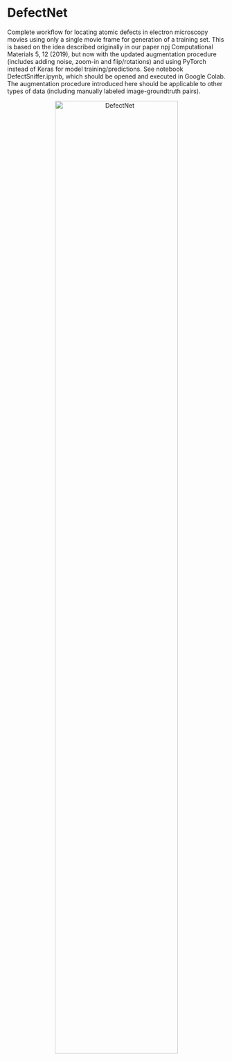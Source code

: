 # DefectNet
Complete workflow for locating atomic defects in electron microscopy movies using only a single movie frame for generation of a training set. This is based on the idea described originally in our paper npj Computational Materials 5, 12 (2019), but now with the updated augmentation procedure (includes adding noise, zoom-in and flip/rotations) and using PyTorch instead of Keras for model training/predictions. See notebook DefectSniffer.ipynb, which should be opened and executed in Google Colab. The augmentation procedure introduced here should be applicable to other types of data (including manually labeled image-groundtruth pairs).

<p align="center">
  <img src="https://github.com/pycroscopy/AICrystallographer/blob/master/DefectNet/DefectNet.jpg" width="75%" title="DefectNet">
